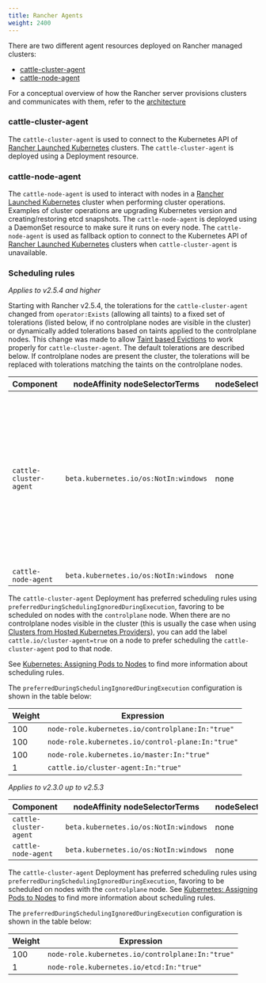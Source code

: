 ```yaml
---
title: Rancher Agents
weight: 2400
---
```


There are two different agent resources deployed on Rancher managed clusters:

- [cattle-cluster-agent](#cattle-cluster-agent)
- [cattle-node-agent](#cattle-node-agent)

For a conceptual overview of how the Rancher server provisions clusters and communicates with them, refer to the [architecture]({{<baseurl>}}/rancher/v2.6/en/overview/architecture/)

### cattle-cluster-agent

The `cattle-cluster-agent` is used to connect to the Kubernetes API of [Rancher Launched Kubernetes]({{<baseurl>}}/rancher/v2.6/en/cluster-provisioning/rke-clusters/) clusters. The `cattle-cluster-agent` is deployed using a Deployment resource.

### cattle-node-agent

The `cattle-node-agent` is used to interact with nodes in a [Rancher Launched Kubernetes]({{<baseurl>}}/rancher/v2.6/en/cluster-provisioning/rke-clusters/) cluster when performing cluster operations. Examples of cluster operations are upgrading Kubernetes version and creating/restoring etcd snapshots. The `cattle-node-agent` is deployed using a DaemonSet resource to make sure it runs on every node. The `cattle-node-agent` is used as fallback option to connect to the Kubernetes API of [Rancher Launched Kubernetes]({{<baseurl>}}/rancher/v2.6/en/cluster-provisioning/rke-clusters/) clusters when `cattle-cluster-agent` is unavailable.

### Scheduling rules

_Applies to v2.5.4 and higher_

Starting with Rancher v2.5.4, the tolerations for the `cattle-cluster-agent` changed from `operator:Exists` (allowing all taints) to a fixed set of tolerations (listed below, if no controlplane nodes are visible in the cluster) or dynamically added tolerations based on taints applied to the controlplane nodes. This change was made to allow [Taint based Evictions](https://kubernetes.io/docs/concepts/scheduling-eviction/taint-and-toleration/#taint-based-evictions) to work properly for `cattle-cluster-agent`. The default tolerations are described below. If controlplane nodes are present the cluster, the tolerations will be replaced with tolerations matching the taints on the controlplane nodes.

| Component              | nodeAffinity nodeSelectorTerms             | nodeSelector | Tolerations                                                                    |
| ---------------------- | ------------------------------------------ | ------------ | ------------------------------------------------------------------------------ |
| `cattle-cluster-agent` | `beta.kubernetes.io/os:NotIn:windows`      | none         | **Note:** These are the default tolerations, and will be replaced by tolerations matching taints applied to controlplane nodes.<br/><br/>`effect:NoSchedule`<br/>`key:node-role.kubernetes.io/controlplane`<br/>`value:true`<br/><br/>`effect:NoSchedule`<br/>`key:node-role.kubernetes.io/control-plane`<br/>`operator:Exists`<br/><br/>`effect:NoSchedule`<br/>`key:node-role.kubernetes.io/master`<br/>`operator:Exists` |
| `cattle-node-agent`    | `beta.kubernetes.io/os:NotIn:windows`      | none         | `operator:Exists`                                                              |

The `cattle-cluster-agent` Deployment has preferred scheduling rules using `preferredDuringSchedulingIgnoredDuringExecution`, favoring to be scheduled on nodes with the `controlplane` node. When there are no controlplane nodes visible in the cluster (this is usually the case when using [Clusters from Hosted Kubernetes Providers]({{<baseurl>}}/rancher/v2.6/en/cluster-provisioning/hosted-kubernetes-clusters/)), you can add the label `cattle.io/cluster-agent=true` on a node to prefer scheduling the `cattle-cluster-agent` pod to that node.

See [Kubernetes: Assigning Pods to Nodes](https://kubernetes.io/docs/concepts/configuration/assign-pod-node/) to find more information about scheduling rules.

The `preferredDuringSchedulingIgnoredDuringExecution` configuration is shown in the table below:

| Weight | Expression                                       |
| ------ | ------------------------------------------------ |
| 100    | `node-role.kubernetes.io/controlplane:In:"true"` |
| 100    | `node-role.kubernetes.io/control-plane:In:"true"` |
| 100    | `node-role.kubernetes.io/master:In:"true"` |
| 1      | `cattle.io/cluster-agent:In:"true"`         |

_Applies to v2.3.0 up to v2.5.3_

| Component              | nodeAffinity nodeSelectorTerms             | nodeSelector | Tolerations                                                                    |
| ---------------------- | ------------------------------------------ | ------------ | ------------------------------------------------------------------------------ |
| `cattle-cluster-agent` | `beta.kubernetes.io/os:NotIn:windows`      | none         | `operator:Exists`                                                              |
| `cattle-node-agent`    | `beta.kubernetes.io/os:NotIn:windows`      | none         | `operator:Exists`                                                              |

The `cattle-cluster-agent` Deployment has preferred scheduling rules using `preferredDuringSchedulingIgnoredDuringExecution`, favoring to be scheduled on nodes with the `controlplane` node. See [Kubernetes: Assigning Pods to Nodes](https://kubernetes.io/docs/concepts/configuration/assign-pod-node/) to find more information about scheduling rules.

The `preferredDuringSchedulingIgnoredDuringExecution` configuration is shown in the table below:

| Weight | Expression                                       |
| ------ | ------------------------------------------------ |
| 100    | `node-role.kubernetes.io/controlplane:In:"true"` |
| 1      | `node-role.kubernetes.io/etcd:In:"true"`         |
